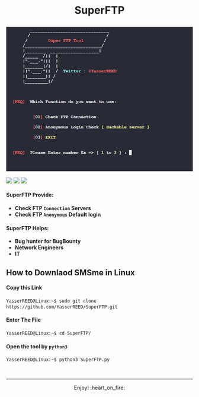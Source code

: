 # <p align="center">SuperFTP</p>

<p align="center"><img src="https://github.com/YasserREED/SuperFTP/blob/main/PIC's/front.jpg"></p>


![](https://img.shields.io/badge/Version-%20v1.0.0-blue)
![](https://img.shields.io/badge/Twitter-%20YasserREED-blue)
![](https://img.shields.io/badge/YouTube-%20YasserRED-red)


#### SuperFTP Provide:
- **Check FTP `Connection` Servers**
- **Check FTP `Anonymous` Default login**

#### SuperFTP Helps:
- **Bug hunter for BugBounty**
- **Network Engineers**
- **IT**



## How to Downlaod SMSme in Linux

#### Copy this Link
```console
YasserREED@Linux:~$ sudo git clone https://github.com/YasserREED/SuperFTP.git
```
#### Enter The File
```console
YasserREED@Linux:~$ cd SuperFTP/
```
#### Open the tool by `python3`
```console
YasserREED@Linux:~$ python3 SuperFTP.py
```

<br>

---

<p align="center"> Enjoy! :heart_on_fire: </p>
